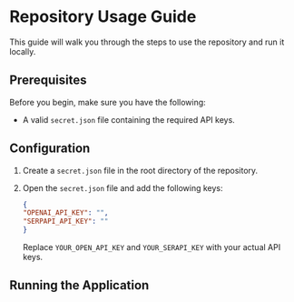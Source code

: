 # Repository Usage Guide

This guide will walk you through the steps to use the repository and run it locally.

## Prerequisites

Before you begin, make sure you have the following:
- A valid `secret.json` file containing the required API keys.

## Configuration

1. Create a `secret.json` file in the root directory of the repository.

2. Open the `secret.json` file and add the following keys:

    ```json
    {
    "OPENAI_API_KEY": "",
    "SERPAPI_API_KEY": ""
    }   
    ```

    Replace `YOUR_OPEN_API_KEY` and `YOUR_SERAPI_KEY` with your actual API keys.

## Running the Application


